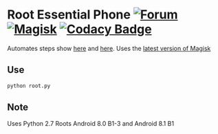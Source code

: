# Root Essential Phone [![Forum](https://img.shields.io/badge/XDA-Forums-f59714.svg?style=flat-square)](https://forum.xda-developers.com/essential-phone/development/root-essential-phone-automated-t3738633) [![Magisk](https://img.shields.io/badge/Magisk-Latest-00B39B.svg?style=flat-square)](https://forum.xda-developers.com/apps/magisk/official-magisk-v7-universal-systemless-t3473445) [![Codacy Badge](https://api.codacy.com/project/badge/Grade/48f0017cee20408e952919d3a551c9c3)](https://www.codacy.com/app/thehappydinoa/root-PH1?utm_source=github.com&amp;utm_medium=referral&amp;utm_content=thehappydinoa/root-PH1&amp;utm_campaign=Badge_Grade)

Automates steps show [here](https://www.xda-developers.com/how-to-root-essential-phone-ph-1/) and [here](https://forum.xda-developers.com/essential-phone/how-to/guide-rooting-essential-ph-1-magisk-t3701976). Uses the [latest version of Magisk](https://forum.xda-developers.com/apps/magisk/official-magisk-v7-universal-systemless-t3473445)

## Use

```bash
python root.py
```

## Note

Uses Python 2.7
Roots Android 8.0 B1-3 and Android 8.1 B1
